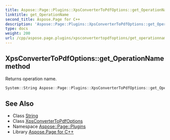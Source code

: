 ```yaml
---
title: Aspose::Page::Plugins::XpsConverterToPdfOptions::get_OperationName method
linktitle: get_OperationName
second_title: Aspose.Page for C++
description: 'Aspose::Page::Plugins::XpsConverterToPdfOptions::get_OperationName method. Returns operation name in C++.'
type: docs
weight: 200
url: /cpp/aspose.page.plugins/xpsconvertertopdfoptions/get_operationname/
---
```

## XpsConverterToPdfOptions::get_OperationName method


Returns operation name.

```cpp
System::String Aspose::Page::Plugins::XpsConverterToPdfOptions::get_OperationName() override
```

## See Also

* Class [String](../../../system/string/)
* Class [XpsConverterToPdfOptions](../)
* Namespace [Aspose::Page::Plugins](../../)
* Library [Aspose.Page for C++](../../../)
